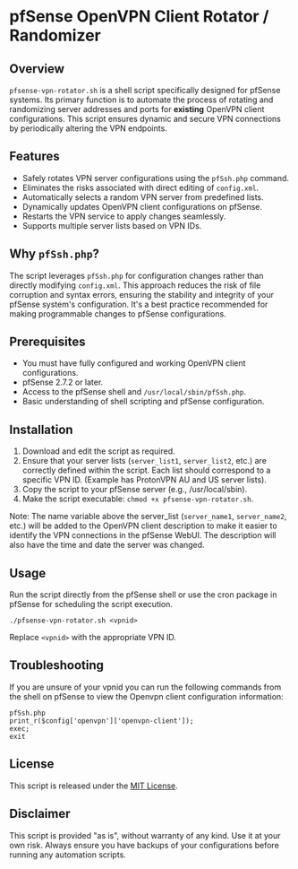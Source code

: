 # pfSense OpenVPN Client Rotator / Randomizer

## Overview

`pfsense-vpn-rotator.sh` is a shell script specifically designed for pfSense systems. Its primary function is to automate the process of rotating and randomizing server addresses and ports for **existing** OpenVPN client configurations. This script ensures dynamic and secure VPN connections by periodically altering the VPN endpoints.

## Features

- Safely rotates VPN server configurations using the `pfSsh.php` command.
- Eliminates the risks associated with direct editing of `config.xml`.
- Automatically selects a random VPN server from predefined lists.
- Dynamically updates OpenVPN client configurations on pfSense.
- Restarts the VPN service to apply changes seamlessly.
- Supports multiple server lists based on VPN IDs.

## Why `pfSsh.php`?

The script leverages `pfSsh.php` for configuration changes rather than directly modifying `config.xml`. This approach reduces the risk of file corruption and syntax errors, ensuring the stability and integrity of your pfSense system's configuration. It's a best practice recommended for making programmable changes to pfSense configurations.

## Prerequisites

- You must have fully configured and working OpenVPN client configurations.
- pfSense 2.7.2 or later.
- Access to the pfSense shell and `/usr/local/sbin/pfSsh.php`.
- Basic understanding of shell scripting and pfSense configuration.

## Installation

1. Download and edit the script as required.
2. Ensure that your server lists (`server_list1`, `server_list2`, etc.) are correctly defined within the script. Each list should correspond to a specific VPN ID. (Example has ProtonVPN AU and US server lists).  
3. Copy the script to your pfSense server (e.g., /usr/local/sbin).
4. Make the script executable: `chmod +x pfsense-vpn-rotator.sh`.
  
Note: The name variable above the server_list (`server_name1`, `server_name2`, etc.) will be added to the OpenVPN client description to make it easier to identify the VPN connections in the pfSense WebUI. The description will also have the time and date the server was changed.

## Usage

Run the script directly from the pfSense shell or use the cron package in pfSense for scheduling the script execution.

```terminal
./pfsense-vpn-rotator.sh <vpnid>
```

Replace `<vpnid>` with the appropriate VPN ID.

## Troubleshooting
If you are unsure of your vpnid you can run the following commands from the shell on pfSense to view the Openvpn client configuration information:
```terminal
pfSsh.php
print_r($config['openvpn']['openvpn-client']);
exec;
exit
```

## License

This script is released under the [MIT License](LICENSE).

## Disclaimer

This script is provided "as is", without warranty of any kind. Use it at your own risk. Always ensure you have backups of your configurations before running any automation scripts.
